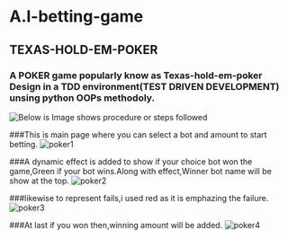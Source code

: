 # A.I-betting-game
## TEXAS-HOLD-EM-POKER

### A POKER game popularly know as Texas-hold-em-poker Design in a TDD environment(TEST DRIVEN DEVELOPMENT) unsing python OOPs methodoly.

![Below is Image shows procedure or steps followed](https://marsner.com/wp-content/uploads/test-driven-development-TDD.png)

###This is main page where you can select a bot and amount to start betting.
![poker1](https://user-images.githubusercontent.com/90087006/197349737-00cbab1a-223a-47e6-a061-0d184bb04d7a.png)

###A dynamic effect is added to show if your choice bot won the game,Green if your bot wins.Along with effect,Winner bot name will be show at the top.
![poker2](https://user-images.githubusercontent.com/90087006/197349793-e163117d-9449-4153-a24c-b94446a932aa.png)

###likewise to represent fails,i used red as it is emphazing the failure.
![poker3](https://user-images.githubusercontent.com/90087006/197350031-b3b3039b-8004-417d-8d6b-a8ff3d394f8e.png)


###At last if you won then,winning amount will be added.
![poker4](https://user-images.githubusercontent.com/90087006/197350256-780132e3-1af6-41c5-baad-9b1befb56471.png)







